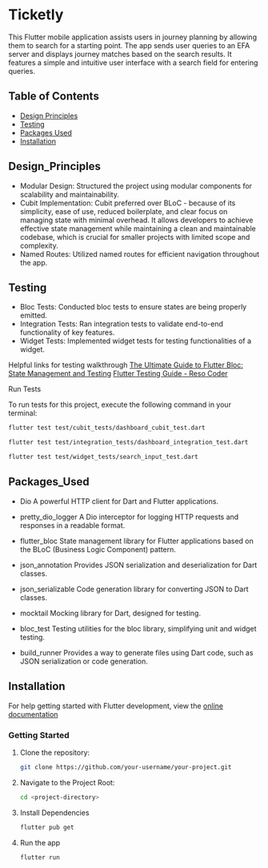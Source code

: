 # Ticketly
This Flutter mobile application assists users in journey planning by allowing them to search for a starting point. The app sends user queries to an EFA server and displays journey matches based on the search results. It features a simple and intuitive user interface with a search field for entering queries.

## Table of Contents

- [Design Principles](#Design_Principles)
- [Testing](#testing)
- [Packages Used](#Packages_Used)
- [Installation](#installation)

## Design_Principles

- Modular Design: Structured the project using modular components for scalability and maintainability.
- Cubit Implementation: Cubit preferred over BLoC - because of its simplicity, ease of use, reduced boilerplate, and clear focus on managing state with minimal overhead. It allows developers to achieve effective state management while maintaining a clean and maintainable codebase, which is crucial for smaller projects with limited scope and complexity.
- Named Routes: Utilized named routes for efficient navigation throughout the app.

## Testing

- Bloc Tests: Conducted bloc tests to ensure states are being properly emitted.
- Integration Tests: Ran integration tests to validate end-to-end functionality of key features. 
- Widget Tests: Implemented widget tests for testing functionalities of a widget.
  
Helpful links for testing walkthrough
[The Ultimate Guide to Flutter Bloc: State Management and Testing][1]
[Flutter Testing Guide - Reso Coder][2]

[1]: https://hackernoon.com/the-ultimate-guide-to-flutter-bloc-state-management-and-testing
[2]: https://www.youtube.com/watch?v=hUAUAkIZmX0

<summary>Run Tests</summary>

To run tests for this project, execute the following command in your terminal:

```bash
flutter test test/cubit_tests/dashboard_cubit_test.dart
```
```bash
flutter test test/integration_tests/dashboard_integration_test.dart
```
```bash
flutter test test/widget_tests/search_input_test.dart
```

## Packages_Used
- Dio
  A powerful HTTP client for Dart and Flutter applications.

- pretty_dio_logger
  A Dio interceptor for logging HTTP requests and responses in a readable format.

- flutter_bloc
  State management library for Flutter applications based on the BLoC (Business Logic Component) pattern.

- json_annotation
  Provides JSON serialization and deserialization for Dart classes.

- json_serializable
  Code generation library for converting JSON to Dart classes.

- mocktail
  Mocking library for Dart, designed for testing.

- bloc_test
  Testing utilities for the bloc library, simplifying unit and widget testing.

- build_runner
  Provides a way to generate files using Dart code, such as JSON serialization or code generation.

## Installation

For help getting started with Flutter development, view the
[online documentation](https://docs.flutter.dev/)


### Getting Started

1. Clone the repository:

   ```bash
   git clone https://github.com/your-username/your-project.git

2. Navigate to the Project Root:

   ```bash
   cd <project-directory>

3. Install Dependencies

   ```bash
   flutter pub get

4. Run the app

   ```bash
   flutter run
